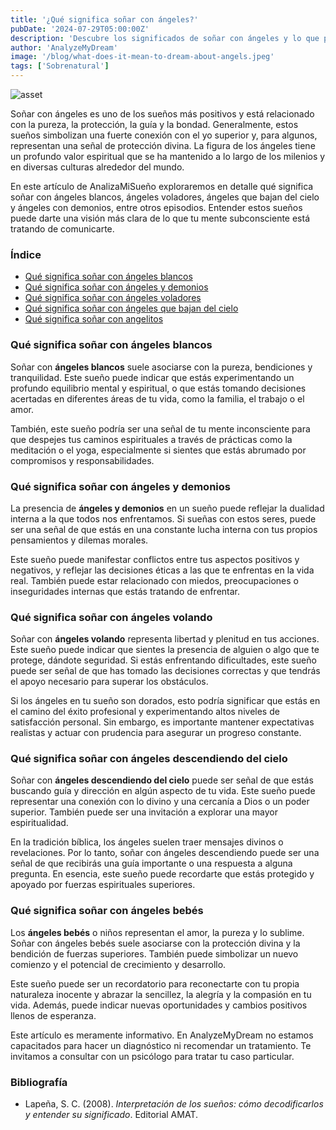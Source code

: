 ```yaml
---
title: '¿Qué significa soñar con ángeles?'
pubDate: '2024-07-29T05:00:00Z'
description: 'Descubre los significados de soñar con ángeles y lo que podrían estar diciendo sobre tu vida y espiritualidad.'
author: 'AnalyzeMyDream'
image: '/blog/what-does-it-mean-to-dream-about-angels.jpeg'
tags: ['Sobrenatural']
---
```


![asset](/blog/what-does-it-mean-to-dream-about-angels.jpeg)

Soñar con ángeles es uno de los sueños más positivos y está relacionado con la pureza, la protección, la guía y la bondad. Generalmente, estos sueños simbolizan una fuerte conexión con el yo superior y, para algunos, representan una señal de protección divina. La figura de los ángeles tiene un profundo valor espiritual que se ha mantenido a lo largo de los milenios y en diversas culturas alrededor del mundo.

En este artículo de AnalizaMiSueño exploraremos en detalle qué significa soñar con ángeles blancos, ángeles voladores, ángeles que bajan del cielo y ángeles con demonios, entre otros episodios. Entender estos sueños puede darte una visión más clara de lo que tu mente subconsciente está tratando de comunicarte.

### Índice

- [Qué significa soñar con ángeles blancos](#que-significa-sonar-con-angeles-blancos)
- [Qué significa soñar con ángeles y demonios](#que-significa-sonar-con-angeles-y-demonios)
- [Qué significa soñar con ángeles voladores](#que-significa-sonar-con-angeles-voladores)
- [Qué significa soñar con ángeles que bajan del cielo](#que-significa-sonar-con-angeles-que-bajan-del-cielo)
- [Qué significa soñar con angelitos](#que-significa-sonar-con-angelitos-bebes)

### Qué significa soñar con ángeles blancos

Soñar con **ángeles blancos** suele asociarse con la pureza, bendiciones y tranquilidad. Este sueño puede indicar que estás experimentando un profundo equilibrio mental y espiritual, o que estás tomando decisiones acertadas en diferentes áreas de tu vida, como la familia, el trabajo o el amor.

También, este sueño podría ser una señal de tu mente inconsciente para que despejes tus caminos espirituales a través de prácticas como la meditación o el yoga, especialmente si sientes que estás abrumado por compromisos y responsabilidades.

### Qué significa soñar con ángeles y demonios

La presencia de **ángeles y demonios** en un sueño puede reflejar la dualidad interna a la que todos nos enfrentamos. Si sueñas con estos seres, puede ser una señal de que estás en una constante lucha interna con tus propios pensamientos y dilemas morales.

Este sueño puede manifestar conflictos entre tus aspectos positivos y negativos, y reflejar las decisiones éticas a las que te enfrentas en la vida real. También puede estar relacionado con miedos, preocupaciones o inseguridades internas que estás tratando de enfrentar.

### Qué significa soñar con ángeles volando

Soñar con **ángeles volando** representa libertad y plenitud en tus acciones. Este sueño puede indicar que sientes la presencia de alguien o algo que te protege, dándote seguridad. Si estás enfrentando dificultades, este sueño puede ser señal de que has tomado las decisiones correctas y que tendrás el apoyo necesario para superar los obstáculos.

Si los ángeles en tu sueño son dorados, esto podría significar que estás en el camino del éxito profesional y experimentando altos niveles de satisfacción personal. Sin embargo, es importante mantener expectativas realistas y actuar con prudencia para asegurar un progreso constante.

### Qué significa soñar con ángeles descendiendo del cielo

Soñar con **ángeles descendiendo del cielo** puede ser señal de que estás buscando guía y dirección en algún aspecto de tu vida. Este sueño puede representar una conexión con lo divino y una cercanía a Dios o un poder superior. También puede ser una invitación a explorar una mayor espiritualidad.

En la tradición bíblica, los ángeles suelen traer mensajes divinos o revelaciones. Por lo tanto, soñar con ángeles descendiendo puede ser una señal de que recibirás una guía importante o una respuesta a alguna pregunta. En esencia, este sueño puede recordarte que estás protegido y apoyado por fuerzas espirituales superiores.

### Qué significa soñar con ángeles bebés

Los **ángeles bebés** o niños representan el amor, la pureza y lo sublime. Soñar con ángeles bebés suele asociarse con la protección divina y la bendición de fuerzas superiores. También puede simbolizar un nuevo comienzo y el potencial de crecimiento y desarrollo.

Este sueño puede ser un recordatorio para reconectarte con tu propia naturaleza inocente y abrazar la sencillez, la alegría y la compasión en tu vida. Además, puede indicar nuevas oportunidades y cambios positivos llenos de esperanza.

Este artículo es meramente informativo. En AnalyzeMyDream no estamos capacitados para hacer un diagnóstico ni recomendar un tratamiento. Te invitamos a consultar con un psicólogo para tratar tu caso particular.

### Bibliografía

- Lapeña, S. C. (2008). *Interpretación de los sueños: cómo decodificarlos y entender su significado*. Editorial AMAT.